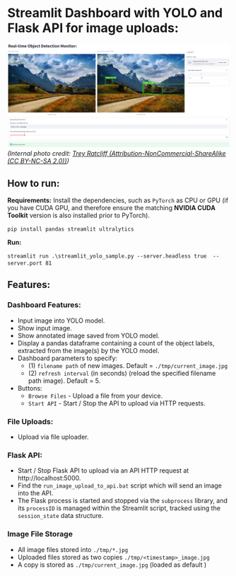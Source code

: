 # Streamlit Dashboard with YOLO and Flask API for image uploads:

![image-20241121180716191](readme.assets/image-20241121180716191.png)
_(Internal photo credit: [Trey Ratcliff (Attribution-NonCommercial-ShareAlike (CC BY-NC-SA 2.0))](https://www.flickr.com/photos/stuckincustoms/52512648744))_

## How to run:

**Requirements:**
Install the dependencies, such as `PyTorch` as CPU or GPU (if you have CUDA GPU, and therefore ensure the matching **NVIDIA CUDA Toolkit** version is also installed prior to PyTorch).
```
pip install pandas streamlit ultralytics
```

**Run:**
```
streamlit run .\streamlit_yolo_sample.py --server.headless true  --server.port 81
```



## Features:

### Dashboard Features:
- Input image into YOLO model. 
- Show input image. 
- Show annotated image saved from YOLO model. 
- Display a pandas dataframe containing a count of the object labels, extracted from the image(s) by the YOLO model.
- Dashboard parameters to specify:
  - (1) `filename path` of new images. Default = `./tmp/current_image.jpg` 
  - (2) `refresh interval` (in seconds) (reload the specified filename path image). Default = 5.
- Buttons:
  - `Browse Files` - Upload a file from your device.
  - `Start API` -  Start / Stop the API to upload via HTTP requests.
### File Uploads:
- Upload via file uploader.
### Flask API:
- Start / Stop Flask API to upload via an API HTTP request at http://localhost:5000.
- Find the `run_image_upload_to_api.bat` script which will send an image into the API.
- The Flask process is started and stopped via the `subprocess` library, and its `processID`  is managed  within the Streamlit script, tracked using the `session_state` data structure.
### Image File Storage
- All image files stored into `./tmp/*.jpg`
- Uploaded files stored as two copies `./tmp/<timestamp>_image.jpg`
- A copy is stored as `./tmp/current_image.jpg` (loaded as default )

